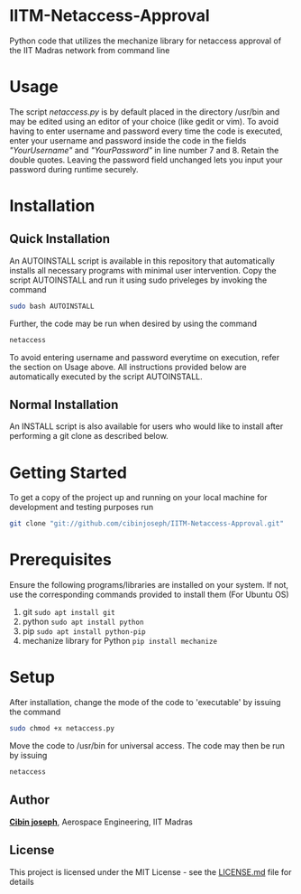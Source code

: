 # IITM-Netaccess-Approval
Python code that utilizes the mechanize library for netaccess approval of the IIT Madras network from command line

# Usage
The script *netaccess.py* is by default placed in the directory /usr/bin and may be edited using an editor of your choice (like gedit or vim).
To avoid having to enter username and password every time the code is executed, enter your username and password inside the code in the fields *"YourUsername"* and *"YourPassword"* in line number 7 and 8. Retain the double quotes. Leaving the password field unchanged lets you input your password during runtime securely.

# Installation
## Quick Installation
An AUTOINSTALL script is available in this repository that automatically installs all necessary programs with minimal user intervention. Copy the script AUTOINSTALL and run it using sudo priveleges by invoking the command
```sh
sudo bash AUTOINSTALL
```
Further, the code may be run when desired by using the command 
```sh
netaccess
```
To avoid entering username and password everytime on execution, refer the section on Usage above.
All instructions provided below are automatically executed by the script AUTOINSTALL.

## Normal Installation
An INSTALL script is also available for users who would like to install after performing a git clone as described below.

# Getting Started
To get a copy of the project up and running on your local machine for development and testing purposes run
```sh
git clone "git://github.com/cibinjoseph/IITM-Netaccess-Approval.git"
```

# Prerequisites
Ensure the following programs/libraries are installed on your system. If not, use the corresponding commands provided to install them (For Ubuntu OS) 
1. git `sudo apt install git`
2. python `sudo apt install python`
3. pip `sudo apt install python-pip`
4. mechanize library for Python `pip install mechanize`

# Setup
After installation, change the mode of the code to 'executable' by issuing the command
```sh
sudo chmod +x netaccess.py
```

Move the code to /usr/bin for universal access. The code may then be run by issuing
```sh
netaccess
```

## Author
[**Cibin joseph**](https://github.com/cibinjoseph/), Aerospace Engineering, IIT Madras

## License
This project is licensed under the MIT License - see the [LICENSE.md](LICENSE.md) file for details
